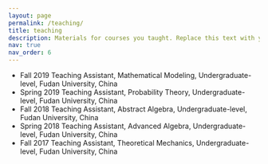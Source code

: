 ```yaml
---
layout: page
permalink: /teaching/
title: teaching
description: Materials for courses you taught. Replace this text with your description.
nav: true
nav_order: 6
---
```


- Fall 2019 Teaching Assistant, Mathematical Modeling, Undergraduate-level, Fudan University, China
- Spring 2019 Teaching Assistant, Probability Theory, Undergraduate-level, Fudan University, China
- Fall 2018 Teaching Assistant, Abstract Algebra, Undergraduate-level, Fudan University, China
- Spring 2018 Teaching Assistant, Advanced Algebra, Undergraduate-level, Fudan University, China
- Fall 2017 Teaching Assistant, Theoretical Mechanics, Undergraduate-level, Fudan University, China
